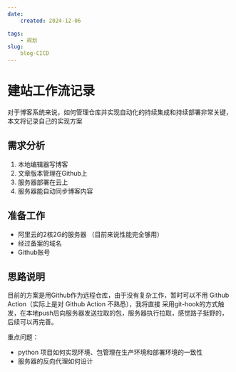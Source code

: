 ```yaml
---
date:
    created: 2024-12-06

tags:
    - 规划
slug:
    blog-CICD
---
```


# 建站工作流记录

对于博客系统来说，如何管理仓库并实现自动化的持续集成和持续部署非常关键，本文将记录自己的实现方案

<!-- more -->

## 需求分析

1. 本地编辑器写博客
2. 文章版本管理在Github上
3. 服务器部署在云上
4. 服务器能自动同步博客内容

## 准备工作

- 阿里云的2核2G的服务器 （目前来说性能完全够用）
- 经过备案的域名
- Github账号

## 思路说明

目前的方案是用Github作为远程仓库，由于没有复杂工作，暂时可以不用 Github Action（实际上是对 Github Action 不熟悉），我将直接
采用git-hook的方式触发，在本地push后向服务器发送拉取的包，服务器执行拉取，感觉路子挺野的，后续可以再完善。

重点问题：

- python 项目如何实现环境、包管理在生产环境和部署环境的一致性
- 服务器的反向代理如何设计
